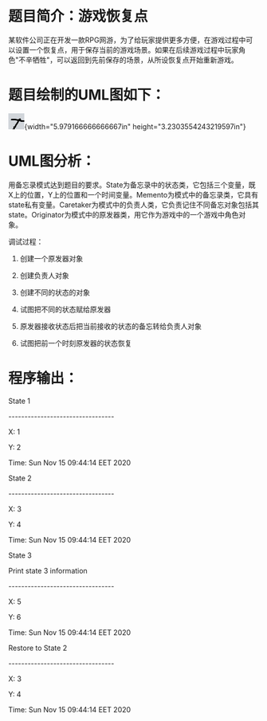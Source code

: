 # 题目简介：游戏恢复点

某软件公司正在开发一款RPG网游，为了给玩家提供更多方便，在游戏过程中可以设置一个恢复点，用于保存当前的游戏场景。如果在后续游戏过程中玩家角色"不辛牺牲"，可以返回到先前保存的场景，从所设恢复点开始重新游戏。

# 题目绘制的UML图如下：

![](/_img/test.png){width="5.979166666666667in"
height="3.2303554243219597in"}

# UML图分析：

用备忘录模式达到题目的要求。State为备忘录中的状态类，它包括三个变量，既X上的位置，Y上的位置和一个时间变量。Memento为模式中的备忘录类，它具有state私有变量。Caretaker为模式中的负责人类，它负责记住不同备忘对象包括其state。Originator为模式中的原发器类，用它作为游戏中的一个游戏中角色对象。

调试过程：

1.  创建一个原发器对象

2.  创建负责人对象

3.  创建不同的状态的对象

4.  试图把不同的状态赋给原发器

5.  原发器接收状态后把当前接收的状态的备忘转给负责人对象

6.  试图把前一个时刻原发器的状态恢复

# 程序输出：

State 1

\-\-\-\-\-\-\-\-\-\-\-\-\-\-\-\-\-\-\-\-\-\-\-\-\-\-\-\-\-\-\-\--

X: 1

Y: 2

Time: Sun Nov 15 09:44:14 EET 2020

State 2

\-\-\-\-\-\-\-\-\-\-\-\-\-\-\-\-\-\-\-\-\-\-\-\-\-\-\-\-\-\-\-\--

X: 3

Y: 4

Time: Sun Nov 15 09:44:14 EET 2020

State 3

Print state 3 information

\-\-\-\-\-\-\-\-\-\-\-\-\-\-\-\-\-\-\-\-\-\-\-\-\-\-\-\-\-\-\-\--

X: 5

Y: 6

Time: Sun Nov 15 09:44:14 EET 2020

Restore to State 2

\-\-\-\-\-\-\-\-\-\-\-\-\-\-\-\-\-\-\-\-\-\-\-\-\-\-\-\-\-\-\-\--

X: 3

Y: 4

Time: Sun Nov 15 09:44:14 EET 2020
